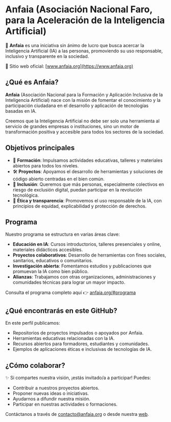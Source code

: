 # Anfaia (Asociación Nacional Faro, para la Aceleración de la Inteligencia Artificial)

🌱 **Anfaia** es una iniciativa sin ánimo de lucro que busca acercar la Inteligencia Artificial (IA) a las personas, promoviendo su uso responsable, inclusivo y transparente en la sociedad.  

🔗 Sitio web oficial: [www.anfaia.org](https://www.anfaia.org)

## ¿Qué es Anfaia?

**Anfaia** (Asociación Nacional para la Formación y Aplicación Inclusiva de la Inteligencia Artificial) nace con la misión de fomentar el conocimiento y la participación ciudadana en el desarrollo y aplicación de tecnologías basadas en IA.

Creemos que la Inteligencia Artificial no debe ser solo una herramienta al servicio de grandes empresas o instituciones, sino un motor de transformación positiva y accesible para todos los sectores de la sociedad.

## Objetivos principales

- 🧠 **Formación**: Impulsamos actividades educativas, talleres y materiales abiertos para todos los niveles.
- 🛠️ **Proyectos**: Apoyamos el desarrollo de herramientas y soluciones de código abierto centradas en el bien común.
- 🤝 **Inclusión**: Queremos que más personas, especialmente colectivos en riesgo de exclusión digital, puedan participar en la revolución tecnológica.
- 🧾 **Ética y transparencia**: Promovemos el uso responsable de la IA, con principios de equidad, explicabilidad y protección de derechos.

## Programa

Nuestro programa se estructura en varias áreas clave:

- **Educación en IA**: Cursos introductorios, talleres presenciales y online, materiales didácticos accesibles.
- **Proyectos colaborativos**: Desarrollo de herramientas con fines sociales, sanitarios, educativos o comunitarios.
- **Investigación abierta**: Fomentamos estudios y publicaciones que promuevan la IA como bien público.
- **Alianzas**: Trabajamos con otras organizaciones, administraciones y comunidades técnicas para lograr un mayor impacto.

Consulta el programa completo aquí 👉 [anfaia.org/#programa](https://www.anfaia.org/#programa)

## ¿Qué encontrarás en este GitHub?

En este perfil publicamos:

- Repositorios de proyectos impulsados o apoyados por Anfaia.
- Herramientas educativas relacionadas con la IA.
- Recursos abiertos para formadores, estudiantes y comunidades.
- Ejemplos de aplicaciones éticas e inclusivas de tecnologías de IA.

## ¿Cómo colaborar?

✨ Si compartes nuestra visión, ¡estás invitado/a a participar! Puedes:

- Contribuir a nuestros proyectos abiertos.
- Proponer nuevas ideas o iniciativas.
- Ayudarnos a difundir nuestra misión.
- Participar en nuestras actividades o formaciones.

Contáctanos a través de [contacto@anfaia.org](mailto:contacto@anfaia.org) o desde nuestra [web](https://www.anfaia.org).
